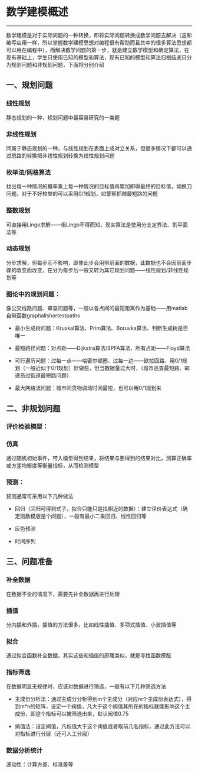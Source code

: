 # 数学建模概述

---

数学建模是对于实际问题的一种转换，即将实际问题转换成数学问题去解决（这和编写应用一样，所以掌握数学建模思想对编程很有帮助而且其中的很多算法思想都可以用在编程中），而解决数学问题的第一步，就是建立数学模型和确定算法，在现有基础上，学生只使用已知的模型和算法，现有已知的模型和算法归根结底只分为规划问题和非规划问题，下面将分别介绍

## 一、规划问题


### 线性规划

静态规划的一种，规划问题中最容易研究的一类题

### 非线性规划

同属于静态规划的一种，与线性规划在表面上成对立关系，但很多情况下都可以通过思路的转换把非线性规划转换为线性规划问题

### 枚举法/网格算法

找出每一种情况的概率乘上每一种情况的目标值再累加即得最终的目标值，如换刀问题。对于不好枚举的可以采用0/1规划，如警察抓贼最短路的问题


### 整数规划

可直接用Lingo求解——但Lingo不得而知，现实算法是使用分支定界法、割平面法等

### 动态规划

分步求解，但每步互不影响，即使此步会用带前面的数据，此数据也不会因前面步骤的改变而改变，在分为每步后一般又转为其它规划问题——线性规划/非线性规划等

### 图论中的规划问题：

像公交线路问题、审查问题等，一般以各点间的最短距离作为基础——用matlab自带函数graphallshortestpaths

* 最小生成树问题：Kruskal算法、Prim算法、Boruvka算法、判断生成树是否唯一  

* 最短路径问题：对点距——Dijkstra算法/SPFA算法、所有点距——Floyd算法

* 可行遍历问题：过每一点——哈密尔顿圈、过每一边——欧拉回路，用0/1规划（一般近似于0/1规划）好做些，但当数据量过大时，（城市巡查最短路、邮递员过街道最短路问题）

* 最大网络流问题：城市间货物调动时间最短，也可以用0/1规划来


## 二、非规划问题

### 评价检验模型：

### 仿真

通过随机初始事件，带入模型得到结果，将结果与要得到的结果对比，测算正确率或方差均衡度等衡量指标，从而检测模型


### 预测：

预测通常可采用以下几种做法

* 回归（回归可得到式子，拟合只能只是找相近的数据）：建立评价表达式（确定函数模版是个问题），一般有最小二乘回归、线性回归等

* 灰色预测

* 时间序列







## 三、问题准备

### 补全数据

在数据不全的情况下，需要先补全数据再进行处理

### 插值

分内插和外插，插值的方法很多，比如线性插值、多项式插值、小波插值等

### 拟合

通过拟合函数补全数据，其实这些和插值的原理类似，就是寻找函数模版

### 指标筛选

在数据明显无规律时，应该对数据进行筛选，一般有以下几种筛选方法

* 主成份分析法：通过主成分分析得到m个主成分（对应m个主成份表达式），得到m*n的矩阵，设定一个阀值，凡大于这个阀值其所在的指标就能影响这个主成份，即这个指标可以被筛选出来，默认阀值0.75

* 熵值法：设定阀值，凡权值大于这个阀值或者取前几名指标，通过此方法可以对指标进行分层（还可人工分层）


### 数据分析统计

波动性：计算方差、标准差等
